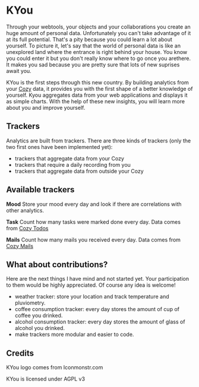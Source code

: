 # KYou

Through your webtools, your objects and your collaborations you create an huge
amount of personal data. Unfortunately you can't take advantage of it at its
full potential. That's a pity because you could learn a lot about yourself. To
picture it, let's say that the world of personal data is like an unexplored
land where the entrance is right behind your house.  You know you could enter
it but you don't really know where to go once you arethere. It makes you sad
because you are pretty sure that lots of new suprises await you.

KYou is the first steps through this new country. By building analytics from
your [Cozy](http://cozy.io) data, it provides you with the first shape of a
better knowledge of yourself. Kyou aggregates data from your web applications
and displays it as simple charts. With the help of these new insights, you
will learn more about you and improve yourself.

## Trackers

Analytics are built from trackers. There are three kinds of trackers
(only the two first ones have been implemented yet):

* trackers that aggregate data from your Cozy
* trackers that require a daily recording from you
* trackers that aggregate data from outside your Cozy

## Available trackers

**Mood** Store your mood every day and look if there are correlations with
other analytics.

**Task** Count how many tasks were marked done every day. Data comes from 
[Cozy Todos](https://github.com/mycozycloud/cozy-todos)

**Mails** Count how many mails you received every day. Data comes from 
[Cozy Mails](https://github.com/mycozycloud/cozy-mails)

## What about contributions?

Here are the next things I have mind and not started yet. Your participation to
them would be highly appreciated. Of course any idea is welcome!

* weather tracker: store your location and track temperature and pluviometry.
* coffee consumption tracker: every day stores the amount of cup of coffee you
  drinked.
* alcohol consumption tracker: every day stores the amount of glass  of alcohol
  you drinked.
* make trackers more modular and easier to code.

## Credits

KYou logo comes from Iconmonstr.com

KYou is licensed under AGPL v3
